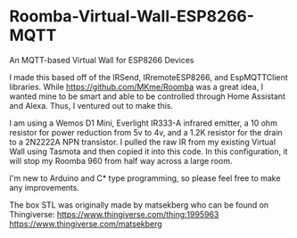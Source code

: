 # Roomba-Virtual-Wall-ESP8266-MQTT
An MQTT-based Virtual Wall for ESP8266 Devices

I made this based off of the IRSend, IRremoteESP8266, and EspMQTTClient libraries.  While https://github.com/MKme/Roomba was a great idea,
I wanted mine to be smart and able to be controlled through Home Assistant and Alexa.  Thus, I ventured out to make this.

I am using a Wemos D1 Mini, Everlight IR333-A infrared emitter, a 10 ohm resistor for power reduction from 5v to 4v, and a 1.2K resistor
for the drain to a 2N2222A NPN transistor. I pulled the raw IR from my existing Virtual Wall using Tasmota and then copied it into this
code.  In this configuration, it will stop my Roomba 960 from half way across a large room.

I'm new to Arduino and C* type programming, so please feel free to make any improvements.

The box STL was originally made by matsekberg who can be found on Thingiverse:
https://www.thingiverse.com/thing:1995963
https://www.thingiverse.com/matsekberg
